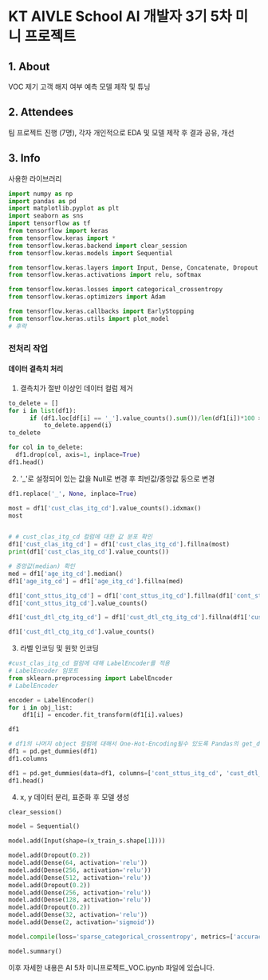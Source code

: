 # KT AIVLE School AI 개발자 3기 5차 미니 프로젝트

## 1. About

VOC 제기 고객 해지 여부 예측 모델 제작 및 튜닝

## 2. Attendees

팀 프로젝트 진행 (7명), 각자 개인적으로 EDA 및 모델 제작 후 결과 공유, 개선

## 3. Info

사용한 라이브러리

```python
import numpy as np
import pandas as pd
import matplotlib.pyplot as plt
import seaborn as sns
import tensorflow as tf
from tensorflow import keras
from tensorflow.keras import *
from tensorflow.keras.backend import clear_session
from tensorflow.keras.models import Sequential

from tensorflow.keras.layers import Input, Dense, Concatenate, Dropout
from tensorflow.keras.activations import relu, softmax

from tensorflow.keras.losses import categorical_crossentropy
from tensorflow.keras.optimizers import Adam

from tensorflow.keras.callbacks import EarlyStopping
from tensorflow.keras.utils import plot_model
# 후략
```

### 전처리 작업

#### 데이터 결측치 처리

1. 결측치가 절반 이상인 데이터 컬럼 제거

  ```python
  to_delete = []
for i in list(df1):
        if (df1.loc[df[i] == '_'].value_counts().sum())/len(df1[i])*100 > 50:
            to_delete.append(i)
to_delete

for col in to_delete:
    df1.drop(col, axis=1, inplace=True)
df1.head()

```

2. '_'로 설정되어 있는 값을 Null로 변경 후 최빈값/중앙값 둥으로 변경

```python
df1.replace('_', None, inplace=True)

most = df1['cust_clas_itg_cd'].value_counts().idxmax()
most


# # cust_clas_itg_cd 컬럼에 대한 값 분포 확인
df1['cust_clas_itg_cd'] = df1['cust_clas_itg_cd'].fillna(most)
print(df1['cust_clas_itg_cd'].value_counts())
```

```python
# 중앙값(median) 확인
med = df1['age_itg_cd'].median()
df1['age_itg_cd'] = df1['age_itg_cd'].fillna(med)

df1['cont_sttus_itg_cd'] = df1['cont_sttus_itg_cd'].fillna(df1['cont_sttus_itg_cd'].mode())
df1['cont_sttus_itg_cd'].value_counts()

df1['cust_dtl_ctg_itg_cd'] = df1['cust_dtl_ctg_itg_cd'].fillna(df1['cust_dtl_ctg_itg_cd'].mode())

df1['cust_dtl_ctg_itg_cd'].value_counts()
```

3. 라벨 인코딩 및 원핫 인코딩

```python
#cust_clas_itg_cd 컬럼에 대해 LabelEncoder를 적용
# LabelEncoder 임포트
from sklearn.preprocessing import LabelEncoder
# LabelEncoder

encoder = LabelEncoder()
for i in obj_list:
    df1[i] = encoder.fit_transform(df1[i].values)

df1
```

```python
# df1의 나머지 object 컬럼에 대해서 One-Hot-Encoding될수 있도록 Pandas의 get_dummies 함수를 적용
df1 = pd.get_dummies(df1)
df1.columns

df1 = pd.get_dummies(data=df1, columns=['cont_sttus_itg_cd', 'cust_dtl_ctg_itg_cd', 'trm_yn'], drop_first=True)
df1.head()
```

4. x, y 데이터 분리, 표준화 후 모델 생성 

```python
clear_session()

model = Sequential()

model.add(Input(shape=(x_train_s.shape[1])))

model.add(Dropout(0.2))
model.add(Dense(64, activation='relu'))
model.add(Dense(256, activation='relu'))
model.add(Dense(512, activation='relu'))
model.add(Dropout(0.2))
model.add(Dense(256, activation='relu'))
model.add(Dense(128, activation='relu'))
model.add(Dropout(0.2))
model.add(Dense(32, activation='relu'))
model.add(Dense(2, activation='sigmoid'))

model.compile(loss='sparse_categorical_crossentropy', metrics=['accuracy'], optimizer='adam')

model.summary()
```

이후 자세한 내용은 AI 5차 미니프로젝트_VOC.ipynb 파일에 있습니다.
